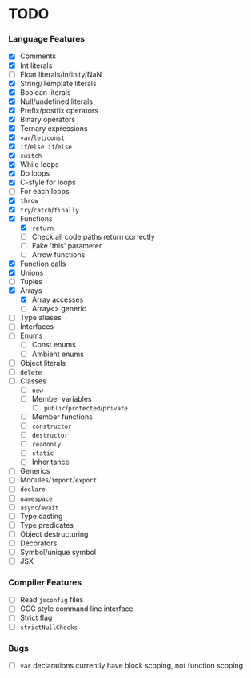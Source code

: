 # TODO

### Language Features

 - [x] Comments
 - [x] Int literals
 - [ ] Float literals/infinity/NaN
 - [x] String/Template literals
 - [x] Boolean literals
 - [x] Null/undefined literals
 - [x] Prefix/postfix operators
 - [x] Binary operators
 - [x] Ternary expressions
 - [x] `var`/`let`/`const`
 - [x] `if`/`else if`/`else`
 - [x] `switch`
 - [x] While loops
 - [x] Do loops
 - [x] C-style for loops
 - [ ] For each loops
 - [x] `throw`
 - [x] `try`/`catch`/`finally`
 - [x] Functions
   - [x] `return`
   - [ ] Check all code paths return correctly
   - [ ] Fake 'this' parameter
   - [ ] Arrow functions
 - [x] Function calls
 - [x] Unions
 - [ ] Tuples
 - [x] Arrays
   - [x] Array accesses
   - [ ] Array<> generic
 - [ ] Type aliases
 - [ ] Interfaces
 - [ ] Enums
   - [ ] Const enums
   - [ ] Ambient enums
 - [ ] Object literals
 - [ ] `delete`
 - [ ] Classes
   - [ ] `new`
   - [ ] Member variables
     - [ ] `public`/`protected`/`private`
   - [ ] Member functions
   - [ ] `constructor`
   - [ ] `destructor`
   - [ ] `readonly`
   - [ ] `static`
   - [ ] Inheritance
 - [ ] Generics
 - [ ] Modules/`import`/`export`
 - [ ] `declare`
 - [ ] `namespace`
 - [ ] `async`/`await`
 - [ ] Type casting
 - [ ] Type predicates
 - [ ] Object destructuring
 - [ ] Decorators
 - [ ] Symbol/unique symbol
 - [ ] JSX

### Compiler Features

 - [ ] Read `jsconfig` files
 - [ ] GCC style command line interface
 - [ ] Strict flag
 - [ ] `strictNullChecks`

### Bugs

 - [ ] `var` declarations currently have block scoping, not function scoping
